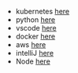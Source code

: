 - kubernetes [here](kubernetes.md)
- python [here](python.md)
- vscode [here](vscode_hacks.md)
- docker [here](docker.md)
- aws [here](aws_tools.md)
- intelliJ [here](intellij-hacks.md)
- Node [here](node.md)
